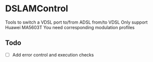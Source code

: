 # DSLAMControl
Tools to switch a VDSL port to/from ADSL from/to VDSL
Only support Huawei MA5603T
You need corresponding modulation profiles

## Todo

- [ ] Add error control and execution checks